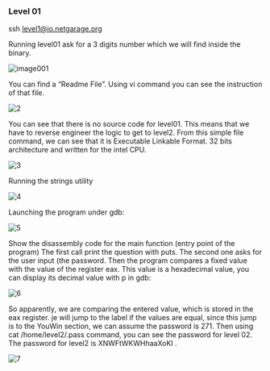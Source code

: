 ###  Level 01
ssh level1@io.netgarage.org

Running level01 ask for a 3 digits number which we will find inside the binary.

![image001](https://user-images.githubusercontent.com/41302499/75864765-8584d800-5e28-11ea-87e0-23d0ccbd598e.png)

You can find a “Readme File”. Using vi command you can see the instruction of that file.

![2](https://user-images.githubusercontent.com/41302499/75866159-a9491d80-5e2a-11ea-907d-1ed7bdb0c66f.png)

You can see that there is no source code for level01. This means that we have to reverse engineer the logic to get to level2. 
From this simple file command, we can see that it is Executable Linkable Format. 32 bits architecture and written for the intel CPU.

![3](https://user-images.githubusercontent.com/41302499/75866164-a9e1b400-5e2a-11ea-844f-1b6d8d50923d.png)

Running the strings utility

![4](https://user-images.githubusercontent.com/41302499/75866170-ab12e100-5e2a-11ea-8f5f-01dcc30da289.png)

Launching the program under gdb:

![5](https://user-images.githubusercontent.com/41302499/75866174-abab7780-5e2a-11ea-9358-3b3738154c1d.png)

Show the disassembly code for the main function (entry point of the program)
The first call print the question with puts. The second one asks for the user input (the password. Then the program compares a fixed value with the value of the register eax.
This value is a hexadecimal value, you can display its decimal value with p in gdb:

![6](https://user-images.githubusercontent.com/41302499/75866179-ac440e00-5e2a-11ea-8438-25ba3f0b2cf3.png)

So apparently, we are comparing the entered value, which is stored in the eax register.
je will jump to the label if the values are equal, since this jump is to the YouWin section, we can assume the password is 271.
Then using cat /home/level2/.pass command, you can see the password for level 02.
The password for level2 is XNWFtWKWHhaaXoKI .

![7](https://user-images.githubusercontent.com/41302499/75866181-acdca480-5e2a-11ea-9acf-190efd4c844b.png)

